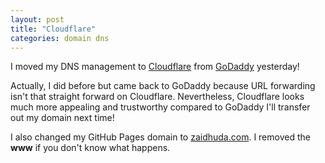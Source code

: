 ```yaml
---
layout: post
title: "Cloudflare"
categories: domain dns
---
```


I moved my DNS management to [Cloudflare](cloudflare.com) from [GoDaddy](godaddy.com) yesterday!

Actually, I did before but came back to GoDaddy because URL forwarding isn't that straight forward on Cloudflare. Nevertheless, Cloudflare looks much more appealing and trustworthy compared to GoDaddy I'll transfer out my domain next time!

I also changed my GitHub Pages domain to [zaidhuda.com](zaidhuda.com). I removed the **www** if you don't know what happens.